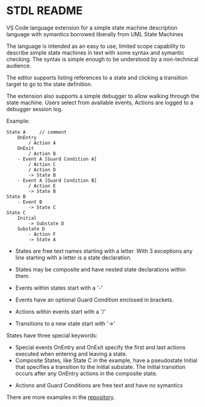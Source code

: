 # STDL README

VS Code language extension for a simple state machine description language with symantics borrowed liberally from UML State Machines

The language is intended as an easy to use, limited scope capability to describe simple state machines in text with some syntax and symantic checking.  The syntax is simple enough to be understood by a non-technical audience.

The editor supports listing references to a state and clicking a transition target to go to the state definition.

The extension also supports a simple debugger to allow walking through the state machine.   Users select from available events,  Actions are logged to a debugger session log.

Example:
```
State A     // comment
    OnEntry
        / Action A
    OnExit
        / Action B
    - Event A [Guard Condition A]
        / Action C
        / Action D        
        -> State B
    - Event A [Guard Condition B]
        / Action E
        -> State B        
State B
    - Event B
        -> State C
State C
    Initial
        -> Substate D
    Substate D
        - Action F
        -> State A
```
- States are free text names starting with a letter.  With 3 exceptions any line starting with a letter is a state declaration.

- States may be composite and have nested state declarations within them.

- Events within states start with a '-'

- Events have an optional Guard Condition enclosed in brackets.

- Actions within events start with a '/'

- Transitions to a new state start with '->'

States have three special keywords:
* Special events OnEntry and OnExit specify the first and last actions executed when entering and leaving a state.
* Composite States, like State C in the example, have a pseudostate Initial that specifies a transition to the initial substate.  The Initial transition occurs after any OnEntry actions in the composite state.

- Actions and Guard Conditions are free text and have no symantics



There are more examples in the [repository](https://github.com/jbaker8935/stdl).


